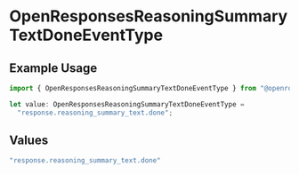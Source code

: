 # OpenResponsesReasoningSummaryTextDoneEventType

## Example Usage

```typescript
import { OpenResponsesReasoningSummaryTextDoneEventType } from "@openrouter/sdk/models";

let value: OpenResponsesReasoningSummaryTextDoneEventType =
  "response.reasoning_summary_text.done";
```

## Values

```typescript
"response.reasoning_summary_text.done"
```